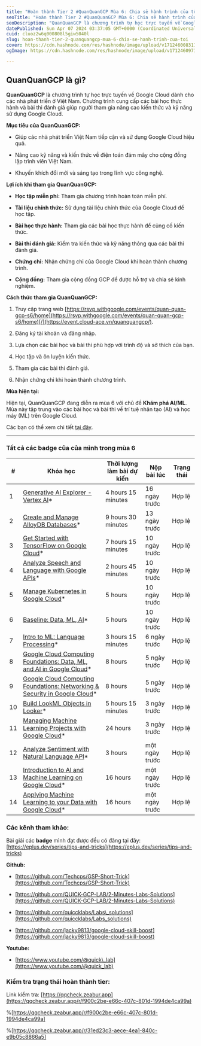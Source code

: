 ```yaml
---
title: "Hoàn thành Tier 2 #QuanQuanGCP Mùa 6: Chia sẻ hành trình của tôi"
seoTitle: "Hoàn thành Tier 2 #QuanQuanGCP Mùa 6: Chia sẻ hành trình của tôi"
seoDescription: "QuanQuanGCP là chương trình tự học trực tuyến về Google Cloud dành cho các nhà phát triển ở Việt Nam. Chương trình cung cấp các bài học thực hành và bài thi"
datePublished: Sun Apr 07 2024 03:37:05 GMT+0000 (Coordinated Universal Time)
cuid: cluoz2w6q000808l5giw5040l
slug: hoan-thanh-tier-2-quanquangcp-mua-6-chia-se-hanh-trinh-cua-toi
cover: https://cdn.hashnode.com/res/hashnode/image/upload/v1712460083119/146240a1-5000-48e2-a090-a80dfe054407.png
ogImage: https://cdn.hashnode.com/res/hashnode/image/upload/v1712460971456/713a7b3a-8357-4069-84ff-008ff7e93c88.png

---
```


## **QuanQuanGCP là gì?**

**QuanQuanGCP** là chương trình tự học trực tuyến về Google Cloud dành cho các nhà phát triển ở Việt Nam. Chương trình cung cấp các bài học thực hành và bài thi đánh giá giúp người tham gia nâng cao kiến thức và kỹ năng sử dụng Google Cloud.

**Mục tiêu của QuanQuanGCP:**

* Giúp các nhà phát triển Việt Nam tiếp cận và sử dụng Google Cloud hiệu quả.
    
* Nâng cao kỹ năng và kiến thức về điện toán đám mây cho cộng đồng lập trình viên Việt Nam.
    
* Khuyến khích đổi mới và sáng tạo trong lĩnh vực công nghệ.
    

**Lợi ích khi tham gia QuanQuanGCP:**

* **Học tập miễn phí:** Tham gia chương trình hoàn toàn miễn phí.
    
* **Tài liệu chính thức:** Sử dụng tài liệu chính thức của Google Cloud để học tập.
    
* **Bài học thực hành:** Tham gia các bài học thực hành để củng cố kiến thức.
    
* **Bài thi đánh giá:** Kiểm tra kiến thức và kỹ năng thông qua các bài thi đánh giá.
    
* **Chứng chỉ:** Nhận chứng chỉ của Google Cloud khi hoàn thành chương trình.
    
* **Cộng đồng:** Tham gia cộng đồng GCP để được hỗ trợ và chia sẻ kinh nghiệm.
    

**Cách thức tham gia QuanQuanGCP:**

1. Truy cập trang web [https://rsvp.withgoogle.com/events/quan-quan-gcp-s6/home](https://rsvp.withgoogle.com/events/quan-quan-gcp-s6/home)[/](https://event.cloud-ace.vn/quanquangcp/).
    
2. Đăng ký tài khoản và đăng nhập.
    
3. Lựa chọn các bài học và bài thi phù hợp với trình độ và sở thích của bạn.
    
4. Học tập và ôn luyện kiến thức.
    
5. Tham gia các bài thi đánh giá.
    
6. Nhận chứng chỉ khi hoàn thành chương trình.
    

**Mùa hiện tại:**

Hiện tại, QuanQuanGCP đang diễn ra mùa 6 với chủ đề **Khám phá AI/ML**. Mùa này tập trung vào các bài học và bài thi về trí tuệ nhân tạo (AI) và học máy (ML) trên Google Cloud.

Các bạn có thể xem chi tiết [tại đây](https://eplus.dev/chuong-trinh-tu-hoc-google-cloud-quanquangcp-kham-pha-lab-aiml-va-co-hoi-nhan-qua-tang).

---

### **Tất cả các badge của của mình trong mùa 6**

| # | Khóa học | Thời lượng làm bài dự kiến | Nộp bài lúc | Trạng thái |
| --- | --- | --- | --- | --- |
| 1 | [Generative AI Explorer - Vertex AI](https://www.cloudskillsboost.google/course_templates/723)\* | 4 hours 15 minutes | 16 ngày trước | Hợp lệ |
| 2 | [Create and Manage AlloyDB Databases](https://www.cloudskillsboost.google/course_templates/642)\* | 9 hours 30 minutes | 13 ngày trước | Hợp lệ |
| 3 | [Get Started with TensorFlow on Google Cloud](https://www.cloudskillsboost.google/course_templates/646)\* | 7 hours 15 minutes | 10 ngày trước | Hợp lệ |
| 4 | [Analyze Speech and Language with Google APIs](https://www.cloudskillsboost.google/course_templates/634)\* | 2 hours 45 minutes | 10 ngày trước | Hợp lệ |
| 5 | [Manage Kubernetes in Google Cloud](https://www.cloudskillsboost.google/course_templates/783)\* | 5 hours | 10 ngày trước | Hợp lệ |
| 6 | [Baseline: Data, ML, AI](https://www.cloudskillsboost.google/course_templates/619)\* | 5 hours | 10 ngày trước | Hợp lệ |
| 7 | [Intro to ML: Language Processing](https://www.cloudskillsboost.google/course_templates/740)\* | 3 hours 15 minutes | 6 ngày trước | Hợp lệ |
| 8 | [Google Cloud Computing Foundations: Data, ML, and AI in Google Cloud](https://www.cloudskillsboost.google/course_templates/156)\* | 8 hours | 5 ngày trước | Hợp lệ |
| 9 | [Google Cloud Computing Foundations: Networking & Security in Google Cloud](https://www.cloudskillsboost.google/course_templates/155)\* | 8 hours | 5 ngày trước | Hợp lệ |
| 10 | [Build LookML Objects in Looker](https://www.cloudskillsboost.google/course_templates/639)\* | 5 hours 15 minutes | 3 ngày trước | Hợp lệ |
| 11 | [Managing Machine Learning Projects with Google Cloud](https://www.cloudskillsboost.google/course_templates/157)\* | 24 hours | 3 ngày trước | Hợp lệ |
| 12 | [Analyze Sentiment with Natural Language API](https://www.cloudskillsboost.google/course_templates/667)\* | 3 hours | một ngày trước | Hợp lệ |
| 13 | [Introduction to AI and Machine Learning on Google Cloud](https://www.cloudskillsboost.google/course_templates/593)\* | 16 hours | một ngày trước | Hợp lệ |
| 14 | [Applying Machine Learning to your Data with Google Cloud](https://www.cloudskillsboost.google/course_templates/23)\* | 16 hours | một ngày trước | Hợp lệ |

### Các kênh tham khảo:

Bài giải các **badge** mình đạt được đều có đăng tại đây: [https://eplus.dev/series/tips-and-tricks](https://eplus.dev/series/tips-and-tricks)

**Github:**

* [https://github.com/Techcps/GSP-Short-Trick](https://github.com/Techcps/GSP-Short-Trick)
    
* [https://github.com/QUICK-GCP-LAB/2-Minutes-Labs-Solutions](https://github.com/QUICK-GCP-LAB/2-Minutes-Labs-Solutions)
    
* [https://github.com/quiccklabs/Labs\_solutions](https://github.com/quiccklabs/Labs_solutions)
    
* [https://github.com/jacky9813/google-cloud-skill-boost](https://github.com/jacky9813/google-cloud-skill-boost)
    

**Youtube:**

* [https://www.youtube.com/@quick\_lab](https://www.youtube.com/@quick_lab)
    

### Kiểm tra trạng thái hoàn thành tier:

Link kiểm tra: [https://qqcheck.zeabur.app](https://qqcheck.zeabur.app/r/f900c2be-e66c-407c-801d-1994de4ca99a)

%[https://qqcheck.zeabur.app/r/f900c2be-e66c-407c-801d-1994de4ca99a] 

%[https://qqcheck.zeabur.app/r/31ed23c3-aece-4ea1-840c-e9b05c8866a5]